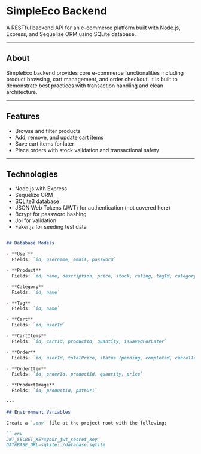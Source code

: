 # SimpleEco Backend

A RESTful backend API for an e-commerce platform built with Node.js, Express, and Sequelize ORM using SQLite database.

---

## About

SimpleEco backend provides core e-commerce functionalities including product browsing, cart management, and order checkout. It is built to demonstrate best practices with transaction handling and clean architecture.

---

## Features

- Browse and filter products  
- Add, remove, and update cart items  
- Save cart items for later  
- Place orders with stock validation and transactional safety  

---

## Technologies

- Node.js with Express  
- Sequelize ORM  
- SQLite3 database  
- JSON Web Tokens (JWT) for authentication (not covered here)  
- Bcrypt for password hashing  
- Joi for validation  
- Faker.js for seeding test data  

```markdown

## Database Models

- **User**  
  Fields: `id, username, email, password`

- **Product**  
  Fields: `id, name, description, price, stock, rating, tagId, categoryId`

- **Category**  
  Fields: `id, name`

- **Tag**  
  Fields: `id, name`

- **Cart**  
  Fields: `id, userId`

- **CartItems**  
  Fields: `id, cartId, productId, quantity, isSavedForLater`

- **Order**  
  Fields: `id, userId, totalPrice, status (pending, completed, cancelled)`

- **OrderItem**  
  Fields: `id, orderId, productId, quantity, price`

- **ProductImage**  
  Fields: `id, productId, pathUrl`

---

## Environment Variables

Create a `.env` file at the project root with the following:

```env
JWT_SECRET_KEY=your_jwt_secret_key
DATABASE_URL=sqlite:./database.sqlite
